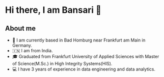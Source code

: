 # Hi there, I am Bansari 👋

<!--
**vadgamabansari/vadgamabansari** is a ✨ _special_ ✨ repository because its `README.md` (this file) appears on your GitHub profile.

Here are some ideas to get you started:

- 🔭 I’m currently working on ...
- 🌱 I’m currently learning ...
- 👯 I’m looking to collaborate on ...
- 🤔 I’m looking for help with ...
- 💬 Ask me about ...
- 📫 How to reach me: ...
- 😄 Pronouns: ...
- ⚡ Fun fact: ...
-->

## About me
- 📍 I am currently based in Bad Homburg near Frankfurt am Main in Germany.
- 🇮🇳 I am from India.
- 🎓 Graduated from Frankfurt University of Applied Sciences with Master of Science(M.Sc.) in High Integrity Systems(HIS).
- 💻 I have 3 years of experience in data engineering and data analytics.
